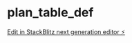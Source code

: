 # plan_table_def

[Edit in StackBlitz next generation editor ⚡️](https://stackblitz.com/~/github.com/bkkbg/plan_table_def)
